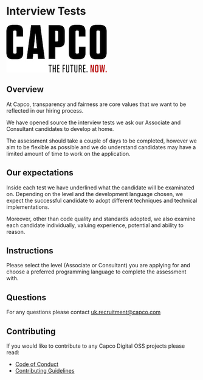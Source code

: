 # Interview Tests

![Capco](assets/capco_logo.jpg)

## Overview

At Capco, transparency and fairness are core values that we want to be reflected in our hiring process.

We have opened source the interview tests we ask our Associate and Consultant candidates to develop at home.

The assessment should take a couple of days to be completed, however we aim to be flexible as possible and we do understand candidates may have a limited amount of time to work on the application.   

## Our expectations

Inside each test we have underlined what the candidate will be examinated on. Depending on the level and the development language chosen, we expect the successful candidate to adopt different techniques and technical implementations.

Moreover, other than code quality and standards adopted, we also examine each candidate individually, valuing experience, potential and ability to reason.

## Instructions

Please select the level (Associate or Consultant) you are applying for and choose a preferred programming language to complete the assessment with.

## Questions

For any questions please contact uk.recruitment@capco.com

## Contributing

If you would like to contribute to any Capco Digital OSS projects please read:

* [Code of Conduct](https://github.com/capcodigital/.github/blob/master/CODE_OF_CONDUCT.md)
* [Contributing Guidelines](https://github.com/capcodigital/.github/blob/master/CONTRIBUTING.md)
